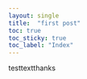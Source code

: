 ```yaml
---
layout: single
title:  "first post"
toc: true
toc_sticky: true
toc_label: "Index"
---
```


testtextthanks